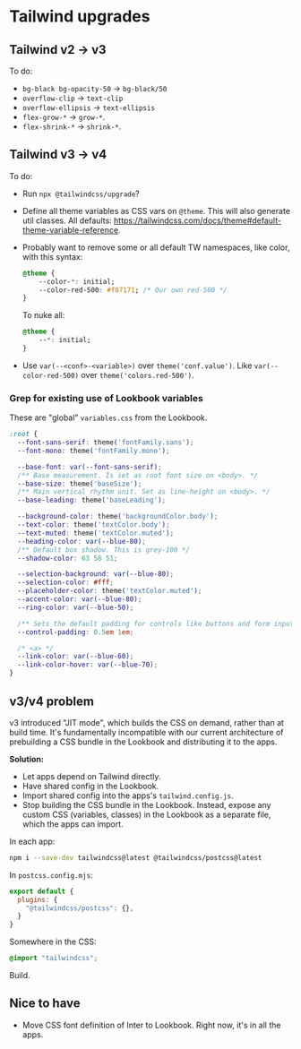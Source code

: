 # Tailwind upgrades

## Tailwind v2 -> v3

To do:

* `bg-black bg-opacity-50` -> `bg-black/50`
* `overflow-clip` -> `text-clip`
* `overflow-ellipsis` -> `text-ellipsis`
* `flex-grow-*` -> `grow-*`.
* `flex-shrink-*` -> `shrink-*`.

## Tailwind v3 -> v4

To do:

* Run `npx @tailwindcss/upgrade`?
* Define all theme variables as CSS vars on `@theme`. This will also generate util classes. All defaults: https://tailwindcss.com/docs/theme#default-theme-variable-reference.
* Probably want to remove some or all default TW namespaces, like color, with this syntax:

   ```css
   @theme {
       --color-*: initial;
       --color-red-500: #f87171; /* Our own red-500 */
   }
   ```
   To nuke all:
   
   ```css
   @theme {
       --*: initial;
   }
   ```

* Use `var(--<conf>-<variable>)` over `theme('conf.value')`. Like `var(--color-red-500)` over `theme('colors.red-500')`.

### Grep for existing use of Lookbook variables

These are "global" `variables.css` from the Lookbook.
```css
:root {
  --font-sans-serif: theme('fontFamily.sans');
  --font-mono: theme('fontFamily.mono');

  --base-font: var(--font-sans-serif);
  /** Base measurement. Is set as root font size on <body>. */
  --base-size: theme('baseSize');
  /** Main vertical rhythm unit. Set as line-height on <body>. */
  --base-leading: theme('baseLeading');

  --background-color: theme('backgroundColor.body');
  --text-color: theme('textColor.body');
  --text-muted: theme('textColor.muted');
  --heading-color: var(--blue-80);
  /** Default box shadow. This is grey-100 */
  --shadow-color: 63 58 51;

  --selection-background: var(--blue-80);
  --selection-color: #fff;
  --placeholder-color: theme('textColor.muted');
  --accent-color: var(--blue-80);
  --ring-color: var(--blue-50);

  /** Sets the default padding for controls like buttons and form inputs. */
  --control-padding: 0.5em 1em;

  /* <a> */
  --link-color: var(--blue-60);
  --link-color-hover: var(--blue-70);
}
```

## v3/v4 problem

v3 introduced "JIT mode", which builds the CSS on demand, rather than at build time. It's fundamentally incompatible with our current architecture of prebuilding a CSS bundle in the Lookbook and distributing it to the apps.

**Solution:**

* Let apps depend on Tailwind directly.
* Have shared config in the Lookbook.
* Import shared config into the apps's `tailwind.config.js`.
* Stop building the CSS bundle in the Lookbook. Instead, expose any custom CSS (variables, classes) in the Lookbook as a separate file, which the apps can import.

In each app:

```bash
npm i --save-dev tailwindcss@latest @tailwindcss/postcss@latest
```

In `postcss.config.mjs`:

```js
export default {
  plugins: {
    "@tailwindcss/postcss": {},
  }
}
```

Somewhere in the CSS:

```css
@import "tailwindcss";
```

Build.

## Nice to have

* Move CSS font definition of Inter to Lookbook. Right now, it's in all the apps.

